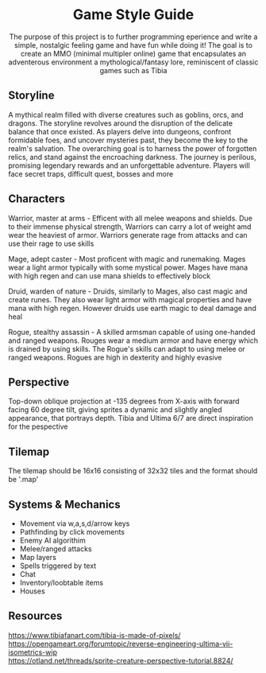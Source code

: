 <div align="center">
<h1>Game Style Guide</h1>
<p>
The purpose of this project is to further programming eperience and write a simple, nostalgic feeling game and have fun while doing it! The goal is to create an MMO (minimal multipler online) game that encapsulates an adventerous environment a mythological/fantasy lore, reminiscent of classic games such as Tibia
</p>
</div>

## Storyline
A mythical realm filled with diverse creatures such as goblins, orcs, and dragons. The storyline revolves around the disruption of the delicate balance that once existed. As players delve into dungeons, confront formidable foes, and uncover mysteries past, they become the key to the realm's salvation. The overarching goal is to harness the power of forgotten relics, and stand against the encroaching darkness. The journey is perilous, promising legendary rewards and an unforgettable adventure. Players will face secret traps, difficult quest, bosses and more

## Characters
Warrior, master at arms - Efficent with all melee weapons and shields. Due to their immense physical strength, Warriors can carry a lot of weight amd wear the heaviest of armor. Warriors generate rage from attacks and can use their rage to use skills

Mage, adept caster - Most proficent with magic and runemaking. Mages wear a light armor typically with some mystical power. Mages have mana with high regen and can use mana shields to effectively block

Druid, warden of nature - Druids, similarly to Mages, also cast magic and create runes. They also wear light armor with magical properties and have mana with high regen. However druids use earth magic to deal damage and heal

Rogue, stealthy assassin - A skilled armsman capable of using one-handed and ranged weapons. Rouges wear a medium armor and have energy which is drained by using skills. The Rogue's skills can adapt to using melee or ranged weapons. Rogues are high in dexterity and highly evasive

## Perspective
Top-down oblique projection at -135 degrees from X-axis with forward facing 60 degree tilt, giving sprites a dynamic and slightly angled appearance, that portrays depth. Tibia and Ultima 6/7 are direct inspiration for the pespective

## Tilemap
The tilemap should be 16x16 consisting of 32x32 tiles and the format should be '.map'

## Systems & Mechanics
- Movement via w,a,s,d/arrow keys
- Pathfinding by click movements
- Enemy AI algorithim
- Melee/ranged attacks
- Map layers
- Spells triggered by text
- Chat
- Inventory/loobtable items
- Houses

## Resources
https://www.tibiafanart.com/tibia-is-made-of-pixels/  
https://opengameart.org/forumtopic/reverse-engineering-ultima-vii-isometrics-wip  
https://otland.net/threads/sprite-creature-perspective-tutorial.8824/
